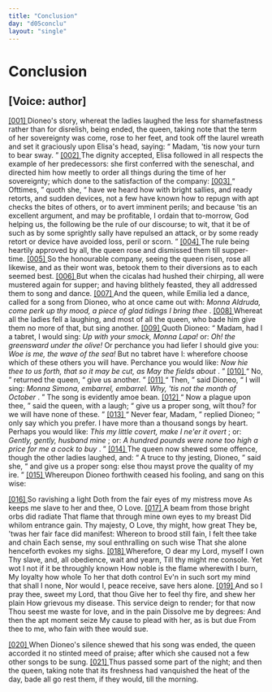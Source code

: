 ```yaml
---
title: "Conclusion"
day: "d05conclu"
layout: "single"
---
```

<div id="d05conclu" type="conclusion" who="author">
 <h1>
  Conclusion
 </h1>
 <p>
  <h2>
   [Voice: author]
  </h2>
 </p>
 <p>
  <a href="{{ site.baseurl }}itDecameron/d05conclu#p05970001">
   [001]
  </a>
  Dioneo's story, whereat the ladies laughed the less for shamefastness
 rather than for disrelish, being ended, the queen, taking
 note that the term of her sovereignty was come, rose to her feet,
 and took off the laurel wreath and set it graciously upon Elisa's
 head, saying:
  <q direct="unspecified">
   Madam, 'tis now your turn to bear sway.
  </q>
  <a href="{{ site.baseurl }}itDecameron/d05conclu#p05970002">
   [002]
  </a>
  The
 dignity accepted, Elisa followed in all respects the example of her
 predecessors: she first conferred with the seneschal, and directed him
 how meetly to order all things during the time of her sovereignty;
 which done to the satisfaction of the company:
  <a href="{{ site.baseurl }}itDecameron/d05conclu#p05970003">
   [003]
  </a>
  <q direct="unspecified">
   Ofttimes,
  </q>
  quoth
  she,
  <q direct="unspecified">
   have we heard how with bright sallies, and ready retorts, and
 sudden devices, not a few have known how to repugn with apt checks
 the bites of others, or to avert imminent perils; and because 'tis an
 excellent argument, and may be profitable, I ordain that to-morrow,
 God helping us, the following be the rule of our discourse; to wit,
 that it be of such as by some sprightly sally have repulsed an attack,
 or by some ready retort or device have avoided loss, peril or scorn.
  </q>
  <a href="{{ site.baseurl }}itDecameron/d05conclu#p05970004">
   [004]
  </a>
  The rule being heartily approved by all, the queen rose and dismissed
 them till supper-time.
  <a href="{{ site.baseurl }}itDecameron/d05conclu#p05970005">
   [005]
  </a>
  So the honourable company, seeing the queen
 risen, rose all likewise, and as their wont was, betook them to their
 diversions as to each seemed best.
  <a href="{{ site.baseurl }}itDecameron/d05conclu#p05970006">
   [006]
  </a>
  But when the cicalas had hushed
 their chirping, all were mustered again for supper; and having blithely
 feasted, they all addressed them to song and dance.
  <a href="{{ site.baseurl }}itDecameron/d05conclu#p05970007">
   [007]
  </a>
  And the queen,
 while Emilia led a dance, called for a song from Dioneo, who at once
 came out with:
  <i type="song">
   Monna Aldruda, come perk up thy mood, a piece
      of glad tidings I bring thee
  </i>
  .
  <a href="{{ site.baseurl }}itDecameron/d05conclu#p05970008">
   [008]
  </a>
  Whereat all the ladies fell a laughing,
 and most of all the queen, who bade him give them no more of that,
 but sing another.
  <a href="{{ site.baseurl }}itDecameron/d05conclu#p05970009">
   [009]
  </a>
  Quoth Dioneo:
  <q direct="unspecified">
   Madam, had I a tabret, I
	would sing:
   <i type="song">
    Up with your smock, Monna Lapa!
   </i>
   or:
   <i type="song">
    Oh!
 the greensward under the olive!
   </i>
   Or perchance you had liefer I
	should give you:
   <i type="song">
    Woe is me, the wave of the sea!
   </i>
   But no tabret
 have I: wherefore choose which of these others you will have.
	Perchance you would like:
   <i type="song">
    Now hie thee to us forth, that so it
 may be cut, as May the fields about
   </i>
   .
  </q>
  <a href="{{ site.baseurl }}itDecameron/d05conclu#p05970010">
   [010]
  </a>
  <q direct="unspecified">
   No,
  </q>
  returned the queen,
  <q direct="unspecified">
   give us another.
  </q>
  <a href="{{ site.baseurl }}itDecameron/d05conclu#p05970011">
   [011]
  </a>
  <q direct="unspecified">
   Then,
  </q>
  said Dioneo,
  <q direct="unspecified">
   I will sing:
   <i type="song">
    Monna
 Simona, embarrel, embarrel. Why, 'tis not the month of October
   </i>
   .
  </q>
  <note>
   The
	song is evidently amoe
   bean.
  </note>
  <a href="{{ site.baseurl }}itDecameron/d05conclu#p05970012">
   [012]
  </a>
  <q direct="unspecified">
   Now a plague upon thee,
  </q>
  said the queen, with a laugh;
  <q direct="unspecified">
   give us
	a proper song, wilt thou? for we will have none of these.
  </q>
  <a href="{{ site.baseurl }}itDecameron/d05conclu#p05970013">
   [013]
  </a>
  <q direct="unspecified">
   Never
	fear, Madam,
  </q>
  replied Dioneo;
  <q direct="unspecified">
   only say which you prefer. I have
	more than a thousand songs by heart. Perhaps you would like:
   <i type="song">
    This my little covert, make I ne'er it overt
   </i>
   ; or:
   <i type="song">
    Gently, gently,
	  husband mine
   </i>
   ; or:
   <i type="song">
    A hundred pounds were none too high a
	price for me a cock to buy
   </i>
   .
  </q>
  <a href="{{ site.baseurl }}itDecameron/d05conclu#p05970014">
   [014]
  </a>
  The queen now shewed some offence,
      though the other ladies laughed, and:
  <q direct="unspecified">
   A truce to thy jesting,
	Dioneo,
  </q>
  said she,
  <q direct="unspecified">
   and give us a proper song: else thou mayst prove
	the quality of my ire.
  </q>
  <a href="{{ site.baseurl }}itDecameron/d05conclu#p05970015">
   [015]
  </a>
  Whereupon Dioneo forthwith ceased his
      fooling, and sang on this wise:
 </p>
 <div3 type="song" who="dioneo">
  <lg>
   <a href="{{ site.baseurl }}itDecameron/d05conclu#p05970016">
    [016]
   </a>
   <l>
    So ravishing a light
   </l>
   <l>
    Doth from the fair eyes of my mistress move
   </l>
   <l>
    As keeps me slave to her and thee, O Love.
   </l>
  </lg>
  <lg>
   <a href="{{ site.baseurl }}itDecameron/d05conclu#p05970017">
    [017]
   </a>
   <l>
    A beam from those bright orbs did radiate
   </l>
   <l>
    That flame that through mine own eyes to my breast
   </l>
   <l>
    Did whilom entrance gain.
   </l>
   <l>
    Thy majesty, O Love, thy might, how great
   </l>
   <l>
    They be, 'twas her fair face did manifest:
   </l>
   <l>
    Whereon to brood still fain,
   </l>
   <l>
    I felt thee take and chain
   </l>
   <l>
    Each sense, my soul enthralling on such wise
   </l>
   <l>
    That she alone henceforth evokes my sighs.
   </l>
  </lg>
  <lg>
   <a href="{{ site.baseurl }}itDecameron/d05conclu#p05970018">
    [018]
   </a>
   <l>
    Wherefore, O dear my Lord, myself I own
   </l>
   <l>
    Thy slave, and, all obedience, wait and yearn,
   </l>
   <l>
    Till thy might me console.
   </l>
   <l>
    Yet wot I not if it be throughly known
   </l>
   <l>
    How noble is the flame wherewith I burn,
   </l>
   <l>
    My loyalty how whole
   </l>
   <l>
    To her that doth control
   </l>
   <l>
    Ev'n in such sort my mind that shall I none,
   </l>
   <l>
    Nor would I, peace receive, save hers alone.
   </l>
  </lg>
  <lg>
   <a href="{{ site.baseurl }}itDecameron/d05conclu#p05970019">
    [019]
   </a>
   <l>
    And so I pray thee, sweet my Lord, that thou
   </l>
   <l>
    Give her to feel thy fire, and shew her plain
   </l>
   <l>
    How grievous my disease.
   </l>
   <l>
    This service deign to render; for that now
   </l>
   <l>
    Thou seest me waste for love, and in the pain
   </l>
   <l>
    Dissolve me by degrees:
   </l>
   <l>
    And then the apt moment seize
   </l>
   <l>
    My cause to plead with her, as is but due
   </l>
   <l>
    From thee to me, who fain with thee would sue.
   </l>
  </lg>
 </div3>
 <p>
  <a href="{{ site.baseurl }}itDecameron/d05conclu#p05970020">
   [020]
  </a>
  When Dioneo's silence shewed that his song was ended, the
 queen accorded it no stinted meed of praise; after which she
 caused not a few other songs to be sung.
  <a href="{{ site.baseurl }}itDecameron/d05conclu#p05970021">
   [021]
  </a>
  Thus passed some part
 of the night; and then the queen, taking note that its freshness had
 vanquished the heat of the day, bade all go rest them, if they would,
 till the morning.
 </p>
</div>